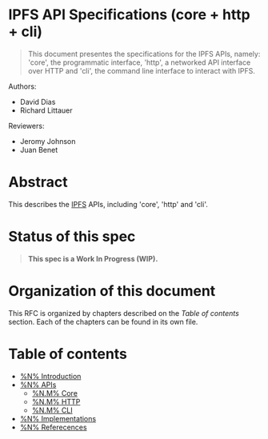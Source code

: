 IPFS API Specifications (core + http + cli)
===========================================

> This document presentes the specifications for the IPFS APIs, namely: 'core', the programmatic interface, 'http', a networked API interface over HTTP and 'cli', the command line interface to interact with IPFS.

Authors:

- David Dias
- Richard Littauer

Reviewers:

- Jeromy Johnson
- Juan Benet

# Abstract

This describes the [IPFS](https://ipfs.io/) APIs, including 'core', 'http' and 'cli'.

# Status of this spec

> **This spec is a Work In Progress (WIP).**

# Organization of this document

This RFC is organized by chapters described on the *Table of contents* section. Each of the chapters can be found in its own file.

# Table of contents

- [%N% Introduction]()
- [%N% APIs]()
  - [%N.M% Core]()
  - [%N.M% HTTP]()
  - [%N.M% CLI]()
- [%N% Implementations]()
- [%N% Referecences]()
